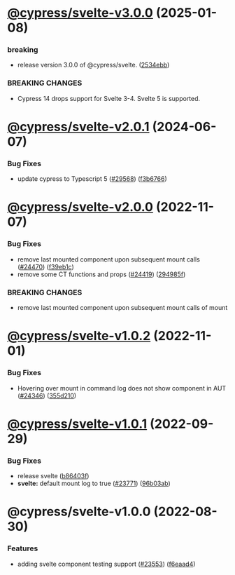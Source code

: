 # [@cypress/svelte-v3.0.0](https://github.com/cypress-io/cypress/compare/@cypress/svelte-v2.0.1...@cypress/svelte-v3.0.0) (2025-01-08)


### breaking

* release version 3.0.0 of @cypress/svelte. ([2534ebb](https://github.com/cypress-io/cypress/commit/2534ebb5a5903f548ae0f1445a87b9d2334c6a4f))


### BREAKING CHANGES

* Cypress 14 drops support for Svelte 3-4. Svelte 5 is supported.

# [@cypress/svelte-v2.0.1](https://github.com/cypress-io/cypress/compare/@cypress/svelte-v2.0.0...@cypress/svelte-v2.0.1) (2024-06-07)


### Bug Fixes

* update cypress to Typescript 5 ([#29568](https://github.com/cypress-io/cypress/issues/29568)) ([f3b6766](https://github.com/cypress-io/cypress/commit/f3b67666a5db0438594339c379cf27e1fd1e4abc))

# [@cypress/svelte-v2.0.0](https://github.com/cypress-io/cypress/compare/@cypress/svelte-v1.0.2...@cypress/svelte-v2.0.0) (2022-11-07)


### Bug Fixes

* remove last mounted component upon subsequent mount calls ([#24470](https://github.com/cypress-io/cypress/issues/24470)) ([f39eb1c](https://github.com/cypress-io/cypress/commit/f39eb1c19e0923bda7ae263168fc6448da942d54))
* remove some CT functions and props ([#24419](https://github.com/cypress-io/cypress/issues/24419)) ([294985f](https://github.com/cypress-io/cypress/commit/294985f8b3e0fa00ed66d25f88c8814603766074))


### BREAKING CHANGES

* remove last mounted component upon subsequent mount calls of mount

# [@cypress/svelte-v1.0.2](https://github.com/cypress-io/cypress/compare/@cypress/svelte-v1.0.1...@cypress/svelte-v1.0.2) (2022-11-01)


### Bug Fixes

* Hovering over mount in command log does not show component in AUT ([#24346](https://github.com/cypress-io/cypress/issues/24346)) ([355d210](https://github.com/cypress-io/cypress/commit/355d2101d38ea4d1e93b9c571cf77babab2bbbfc))

# [@cypress/svelte-v1.0.1](https://github.com/cypress-io/cypress/compare/@cypress/svelte-v1.0.0...@cypress/svelte-v1.0.1) (2022-09-29)


### Bug Fixes

* release svelte ([b86403f](https://github.com/cypress-io/cypress/commit/b86403fcbcc85ce5be1ca96bbf42357dd24c07dd))
* **svelte:** default mount log to true ([#23771](https://github.com/cypress-io/cypress/issues/23771)) ([96b03ab](https://github.com/cypress-io/cypress/commit/96b03abc74cd7b27ef4bbd9b66d9464c1f9fc2f2))

# @cypress/svelte-v1.0.0 (2022-08-30)


### Features

* adding svelte component testing support ([#23553](https://github.com/cypress-io/cypress/issues/23553)) ([f6eaad4](https://github.com/cypress-io/cypress/commit/f6eaad40e1836fa9db87c60defa5ae6f390c8fd8))
